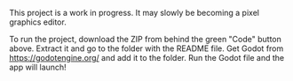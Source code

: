This project is a work in progress. It may slowly be becoming a pixel graphics editor.

To run the project, download the ZIP from behind the green "Code" button above. Extract it and go to the folder with the README file. Get Godot from https://godotengine.org/ and add it to the folder. Run the Godot file and the app will launch!
